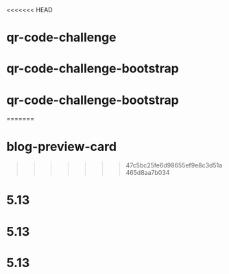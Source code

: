 <<<<<<< HEAD
# qr-code-challenge
# qr-code-challenge-bootstrap
# qr-code-challenge-bootstrap
=======

# blog-preview-card
>>>>>>> 47c5bc25fe6d98655ef9e8c3d51a465d8aa7b034
# 5.13
# 5.13
# 5.13
